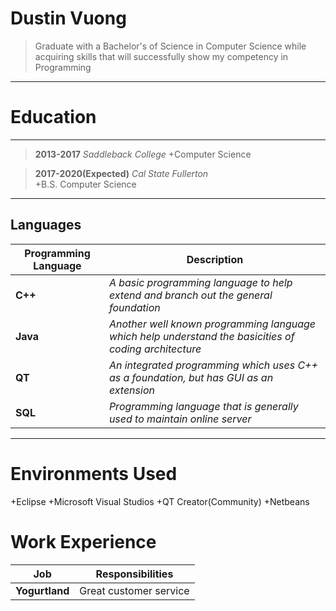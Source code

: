 Dustin Vuong
============
>Graduate with a Bachelor's of Science in Computer Science
>while acquiring skills that will successfully show my 
>competency in Programming

----

Education
=========

----
>**2013-2017** 	     *Saddleback College*
   +Computer Science

>**2017-2020(Expected)**      *Cal State Fullerton*  
   +B.S. Computer Science 

----

Languages
---------
Programming Language|Description
|-------------------|-----------
**C++**             |*A basic programming language to help extend and branch out the general foundation*
**Java**            |*Another well known programming language which help understand the basicities of coding architecture*
**QT**              | *An integrated programming which uses C++ as a foundation, but has GUI as an extension*
**SQL**             | *Programming language that is generally used to maintain online server*

---

Environments Used
=================

+Eclipse
+Microsoft Visual Studios
+QT Creator(Community)
+Netbeans

Work Experience
===============

Job | Responsibilities
|---|---
**Yogurtland** | Great customer service
